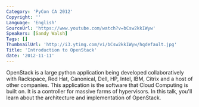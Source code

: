 ```yaml
---
Category: 'PyCon CA 2012'
Copyright: ''
Language: 'English'
SourceUrl: 'https://www.youtube.com/watch?v=bCsw2kkIWyw'
Speakers: [Sandy Walsh]
Tags: []
ThumbnailUrl: 'http://i3.ytimg.com/vi/bCsw2kkIWyw/hqdefault.jpg'
Title: 'Introduction to OpenStack'
date: '2012-11-11'
---
```

OpenStack is a large python application being developed collaboratively with
Rackspace, Red Hat, Canonical, Dell, HP, Intel, IBM, Citrix and a host of
other companies. This application is the software that Cloud Computing is
built on. It is a controller for massive farms of hypervisors. In this talk,
you'll learn about the architecture and implementation of OpenStack.

